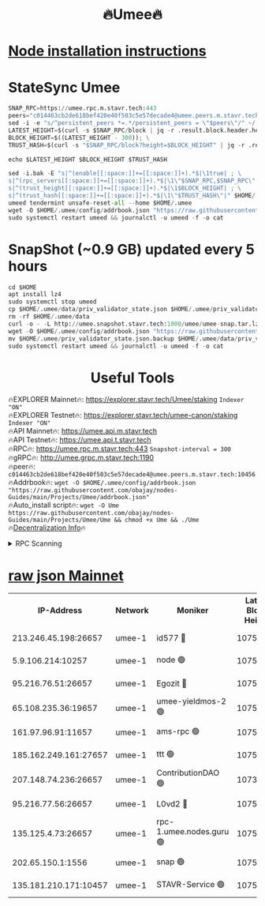 <h1 align="center"> 🔥Umee🔥</h1>


[Node installation instructions](https://github.com/obajay/nodes-Guides/tree/main/Projects/Umee)
=
# StateSync Umee
```python
SNAP_RPC=https://umee.rpc.m.stavr.tech:443
peers="c014463cb2de618bef420e40f503c5e57decade4@umee.peers.m.stavr.tech:10456"
sed -i -e "s/^persistent_peers *=.*/persistent_peers = \"$peers\"/" ~/.umee/config/config.toml
LATEST_HEIGHT=$(curl -s $SNAP_RPC/block | jq -r .result.block.header.height); \
BLOCK_HEIGHT=$((LATEST_HEIGHT - 300)); \
TRUST_HASH=$(curl -s "$SNAP_RPC/block?height=$BLOCK_HEIGHT" | jq -r .result.block_id.hash)

echo $LATEST_HEIGHT $BLOCK_HEIGHT $TRUST_HASH

sed -i.bak -E "s|^(enable[[:space:]]+=[[:space:]]+).*$|\1true| ; \
s|^(rpc_servers[[:space:]]+=[[:space:]]+).*$|\1\"$SNAP_RPC,$SNAP_RPC\"| ; \
s|^(trust_height[[:space:]]+=[[:space:]]+).*$|\1$BLOCK_HEIGHT| ; \
s|^(trust_hash[[:space:]]+=[[:space:]]+).*$|\1\"$TRUST_HASH\"|" $HOME/.umee/config/config.toml
umeed tendermint unsafe-reset-all --home $HOME/.umee
wget -O $HOME/.umee/config/addrbook.json "https://raw.githubusercontent.com/obajay/nodes-Guides/main/Projects/Umee/addrbook.json"
sudo systemctl restart umeed && journalctl -u umeed -f -o cat
```
# SnapShot (~0.9 GB) updated every 5 hours
```python
cd $HOME
apt install lz4
sudo systemctl stop umeed
cp $HOME/.umee/data/priv_validator_state.json $HOME/.umee/priv_validator_state.json.backup
rm -rf $HOME/.umee/data
curl -o - -L http://umee.snapshot.stavr.tech:1000/umee/umee-snap.tar.lz4 | lz4 -c -d - | tar -x -C $HOME/.umee --strip-components 2
wget -O $HOME/.umee/config/addrbook.json "https://raw.githubusercontent.com/obajay/nodes-Guides/main/Projects/Umee/addrbook.json"
mv $HOME/.umee/priv_validator_state.json.backup $HOME/.umee/data/priv_validator_state.json
sudo systemctl restart umeed && journalctl -u umeed -f -o cat
```
 <h1 align="center"> Useful Tools</h1>

🔥EXPLORER Mainnet🔥:      https://explorer.stavr.tech/Umee/staking             `Indexer "ON"` \
🔥EXPLORER Testnet🔥:        https://explorer.stavr.tech/umee-canon/staking      `Indexer "ON"` \
🔥API Mainnet🔥:                   https://umee.api.m.stavr.tech \
🔥API Testnet🔥:                     https://umee.api.t.stavr.tech \
🔥RPC🔥:                           https://umee.rpc.m.stavr.tech:443                     `Snapshot-interval = 300` \
🔥gRPC🔥:                              http://umee.grpc.m.stavr.tech:1190 \
🔥peer🔥:                     `c014463cb2de618bef420e40f503c5e57decade4@umee.peers.m.stavr.tech:10456` \
🔥Addrbook🔥:    ```wget -O $HOME/.umee/config/addrbook.json "https://raw.githubusercontent.com/obajay/nodes-Guides/main/Projects/Umee/addrbook.json"``` \
🔥Auto_install script🔥: ```wget -O Ume https://raw.githubusercontent.com/obajay/nodes-Guides/main/Projects/Umee/Ume && chmod +x Ume && ./Ume``` \
🔥[Decentralization Info](https://github.com/obajay/StateSync-snapshots/tree/main/Projects/Umee/Decentralization)🔥

<details>
<summary>RPC Scanning</summary>

<h2 align="center"> We scan nodes in real time every 4 hours. And we provide the final result of RPC endpoints.
We cannot influence the operation of these nodes in any way. </h2>


```python
If Voting Power is higher than 0 --> then the Node is a validator of the network and may be subject to attack and be a potential threat to the chain.
```
```python
We marked such validators with a red symbol
```

</details>

[raw json Mainnet](https://rpc-check.umeem.stavr.tech/umeem/rpc-umeem-result.json)
=



<table><tr><th>IP-Address</th><th>Network</th><th>Moniker</th><th>Latest Block Height</th><th>Earliest Block Height</th><th>Catching Up</th><th>Tx Index</th><th>Voting Power</th><th>Scan Time</th></tr><tr><td>213.246.45.198:26657</td><td>umee-1</td><td>id577 🔴</td><td>10753668</td><td>7100001</td><td>False</td><td>on</td><td>35115952</td><td>2024-02-25T16:19:31.679443935UTC</td></tr><tr><td>5.9.106.214:10257</td><td>umee-1</td><td>node 🟢</td><td>10753675</td><td>7942001</td><td>False</td><td>on</td><td>0</td><td>2024-02-25T16:20:16.210712730UTC</td></tr><tr><td>95.216.76.51:26657</td><td>umee-1</td><td>Egozit 🔴</td><td>10753679</td><td>8262001</td><td>False</td><td>off</td><td>38427646</td><td>2024-02-25T16:20:39.091622716UTC</td></tr><tr><td>65.108.235.36:19657</td><td>umee-1</td><td>umee-yieldmos-2 🟢</td><td>10753661</td><td>9575548</td><td>False</td><td>on</td><td>0</td><td>2024-02-25T16:18:54.442532958UTC</td></tr><tr><td>161.97.96.91:11657</td><td>umee-1</td><td>ams-rpc 🟢</td><td>10753683</td><td>10352001</td><td>False</td><td>on</td><td>0</td><td>2024-02-25T16:20:59.918292128UTC</td></tr><tr><td>185.162.249.161:27657</td><td>umee-1</td><td>ttt 🟢</td><td>10753674</td><td>10381617</td><td>False</td><td>on</td><td>0</td><td>2024-02-25T16:20:06.837781738UTC</td></tr><tr><td>207.148.74.236:26657</td><td>umee-1</td><td>ContributionDAO 🟢</td><td>10738676</td><td>10484838</td><td>False</td><td>off</td><td>0</td><td>2024-02-25T16:20:46.633399805UTC</td></tr><tr><td>95.216.77.56:26657</td><td>umee-1</td><td>L0vd2 🔴</td><td>10753683</td><td>10653683</td><td>False</td><td>off</td><td>38384675</td><td>2024-02-25T16:20:59.618888320UTC</td></tr><tr><td>135.125.4.73:26657</td><td>umee-1</td><td>rpc-1.umee.nodes.guru 🟢</td><td>10753679</td><td>10691018</td><td>False</td><td>on</td><td>0</td><td>2024-02-25T16:20:39.409290750UTC</td></tr><tr><td>202.65.150.1:1556</td><td>umee-1</td><td>snap 🟢</td><td>10753675</td><td>10751008</td><td>False</td><td>on</td><td>0</td><td>2024-02-25T16:20:13.832570759UTC</td></tr><tr><td>135.181.210.171:10457</td><td>umee-1</td><td>STAVR-Service 🟢</td><td>10753680</td><td>10752101</td><td>False</td><td>on</td><td>0</td><td>2024-02-25T16:20:46.966880068UTC</td></tr></table>

